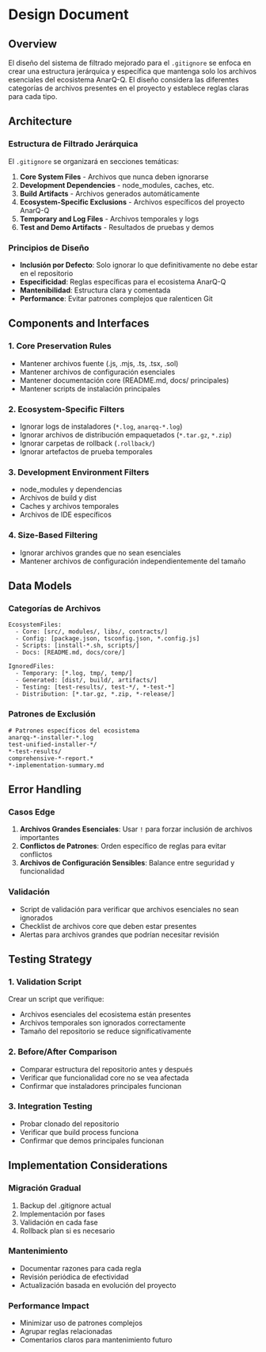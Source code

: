 # Design Document

## Overview

El diseño del sistema de filtrado mejorado para el `.gitignore` se enfoca en crear una estructura jerárquica y específica que mantenga solo los archivos esenciales del ecosistema AnarQ-Q. El diseño considera las diferentes categorías de archivos presentes en el proyecto y establece reglas claras para cada tipo.

## Architecture

### Estructura de Filtrado Jerárquica

El `.gitignore` se organizará en secciones temáticas:

1. **Core System Files** - Archivos que nunca deben ignorarse
2. **Development Dependencies** - node_modules, caches, etc.
3. **Build Artifacts** - Archivos generados automáticamente
4. **Ecosystem-Specific Exclusions** - Archivos específicos del proyecto AnarQ-Q
5. **Temporary and Log Files** - Archivos temporales y logs
6. **Test and Demo Artifacts** - Resultados de pruebas y demos

### Principios de Diseño

- **Inclusión por Defecto**: Solo ignorar lo que definitivamente no debe estar en el repositorio
- **Especificidad**: Reglas específicas para el ecosistema AnarQ-Q
- **Mantenibilidad**: Estructura clara y comentada
- **Performance**: Evitar patrones complejos que ralenticen Git

## Components and Interfaces

### 1. Core Preservation Rules
- Mantener archivos fuente (.js, .mjs, .ts, .tsx, .sol)
- Mantener archivos de configuración esenciales
- Mantener documentación core (README.md, docs/ principales)
- Mantener scripts de instalación principales

### 2. Ecosystem-Specific Filters
- Ignorar logs de instaladores (`*.log`, `anarqq-*.log`)
- Ignorar archivos de distribución empaquetados (`*.tar.gz`, `*.zip`)
- Ignorar carpetas de rollback (`.rollback/`)
- Ignorar artefactos de prueba temporales

### 3. Development Environment Filters
- node_modules y dependencias
- Archivos de build y dist
- Caches y archivos temporales
- Archivos de IDE específicos

### 4. Size-Based Filtering
- Ignorar archivos grandes que no sean esenciales
- Mantener archivos de configuración independientemente del tamaño

## Data Models

### Categorías de Archivos

```
EcosystemFiles:
  - Core: [src/, modules/, libs/, contracts/]
  - Config: [package.json, tsconfig.json, *.config.js]
  - Scripts: [install-*.sh, scripts/]
  - Docs: [README.md, docs/core/]

IgnoredFiles:
  - Temporary: [*.log, tmp/, temp/]
  - Generated: [dist/, build/, artifacts/]
  - Testing: [test-results/, test-*/, *-test-*]
  - Distribution: [*.tar.gz, *.zip, *-release/]
```

### Patrones de Exclusión

```
# Patrones específicos del ecosistema
anarqq-*-installer-*.log
test-unified-installer-*/
*-test-results/
comprehensive-*-report.*
*-implementation-summary.md
```

## Error Handling

### Casos Edge

1. **Archivos Grandes Esenciales**: Usar `!` para forzar inclusión de archivos importantes
2. **Conflictos de Patrones**: Orden específico de reglas para evitar conflictos
3. **Archivos de Configuración Sensibles**: Balance entre seguridad y funcionalidad

### Validación

- Script de validación para verificar que archivos esenciales no sean ignorados
- Checklist de archivos core que deben estar presentes
- Alertas para archivos grandes que podrían necesitar revisión

## Testing Strategy

### 1. Validation Script
Crear un script que verifique:
- Archivos esenciales del ecosistema están presentes
- Archivos temporales son ignorados correctamente
- Tamaño del repositorio se reduce significativamente

### 2. Before/After Comparison
- Comparar estructura del repositorio antes y después
- Verificar que funcionalidad core no se vea afectada
- Confirmar que instaladores principales funcionan

### 3. Integration Testing
- Probar clonado del repositorio
- Verificar que build process funciona
- Confirmar que demos principales funcionan

## Implementation Considerations

### Migración Gradual
1. Backup del .gitignore actual
2. Implementación por fases
3. Validación en cada fase
4. Rollback plan si es necesario

### Mantenimiento
- Documentar razones para cada regla
- Revisión periódica de efectividad
- Actualización basada en evolución del proyecto

### Performance Impact
- Minimizar uso de patrones complejos
- Agrupar reglas relacionadas
- Comentarios claros para mantenimiento futuro